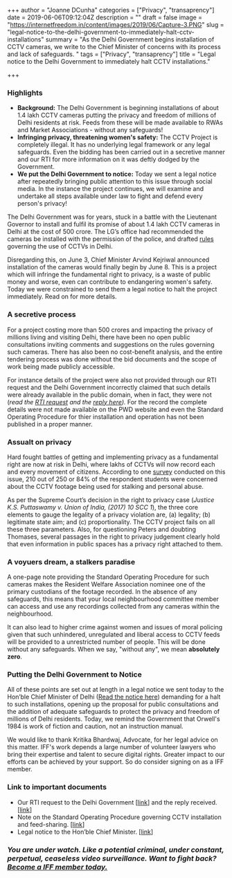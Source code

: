 +++
author = "Joanne DCunha"
categories = ["Privacy", "transaprency"]
date = 2019-06-06T09:12:04Z
description = ""
draft = false
image = "https://internetfreedom.in/content/images/2019/06/Capture-3.PNG"
slug = "legal-notice-to-the-delhi-government-to-immediately-halt-cctv-installations"
summary = "As the Delhi Government begins installation of CCTV cameras, we write to the Chief Minister of concerns with its process and lack of safeguards. "
tags = ["Privacy", "transaprency"]
title = "Legal notice to the Delhi Government to immediately halt CCTV installations."

+++


### Highlights

* **Background:** The Delhi Government is beginning installations of about 1.4 lakh CCTV cameras putting the privacy and freedom of millions of Delhi residents at risk. Feeds from these will be made available to RWAs and Market Associations - without any safeguards!
* **Infringing privacy, threatening women's safety:** The CCTV Project is completely illegal. It has no underlying legal framework or any legal safeguards. Even the  bidding has been carried out in a secretive manner and our RTI for more information on it was deftly dodged by the Government.
* **We put the Delhi Government to notice:** Today we sent a legal notice after repeatedly bringing public attention to this issue through social media. In the instance the project continues, we will examine and undertake all steps available under law to fight and defend every person's privacy!

The Delhi Government was for years, stuck in a battle with the Lieutenant Governor to install and fulfil its promise of about 1.4 lakh CCTV cameras in Delhi at the cost of 500 crore. The LG’s office had recommended the cameras be installed with the permission of the police, and drafted [rules](http://dceast.delhigovt.nic.in/wps/wcm/connect/b4db69004622dcdbb778b7c8da9eb17e/CCTV.pdf?MOD=AJPERES&lmod=1855201116&CACHEID=b4db69004622dcdbb778b7c8da9eb17e) governing the use of CCTVs in Delhi.

Disregarding this, on June 3, Chief Minister Arvind Kejriwal announced installation of the cameras would finally begin by June 8. This is a project which will infringe the fundamental right to privacy, is a waste of public money and worse, even can contribute to endangering women's safety. Today we were constrained to send them a legal notice to halt the project immediately. Read on for more details.

### A secretive process

For a project costing more than 500 crores and impacting the privacy of millions living and visiting Delhi, there have been no open public consultations inviting comments and suggestions on the rules governing such cameras. There has also been no cost-benefit analysis, and the entire tendering process was done without the bid documents and the scope of work being made publicly accessible.

For instance details of the project were also not provided through our RTI request and the Delhi Government incorrectly claimed that such details were already available in the public domain, when in fact, they were not (_read the [RTI request](https://drive.google.com/file/d/1jwWPi8gApRwwmiB3mmnSqNndqVvajK0E/view?usp=sharing) and the [reply here](https://drive.google.com/file/d/1l0k0J2i2kJM9f7M2EHvu7aGTmfndvMtI/view?usp=sharing))._ For the record the complete details were not made available on the PWD website and even the Standard Operating Procedure for thier installation and operation has not been published in a proper manner.

### Assualt on privacy

Hard fought battles of getting and implementing privacy as a fundamental right are now at risk in Delhi, where lakhs of CCTVs will now record each and every movement of citizens. According to one [survey](http://www.iosrjournals.org/iosr-jhss/papers/Vol.%2023%20Issue12/Version-2/B2312020408.pdf) conducted on this issue, 210 out of 250 or 84% of the respondent students were concerned about the CCTV footage being used for stalking and personal abuse.

As per the Supreme Court’s decision in the right to privacy case (_Justice K.S. Puttaswamy v. Union of India, (2017) 10 SCC 1_), the three core elements to gauge the legality of a privacy violation are, (a) legality; (b) legitimate state aim; and (c) proportionality. The CCTV project fails on all these three parameters. Also, for questioning Peters and doubting Thomases, several passages in the right to privacy judgement clearly hold that even information in public spaces has a privacy right attached to them.

### A voyuers dream, a stalkers paradise

A one-page note providing the Standard Operating Procedure for such cameras makes the Resident Welfare Association nominee one of the primary custodians of the footage recorded. In the absence of any safeguards, this means that your local neighbourhood committee member can access and use any recordings collected from any cameras within the neighbourhood.

It can also lead to higher crime against women and issues of moral policing given that such unhindered, unregulated and liberal access to CCTV feeds will be provided to a unrestricted number of people. This will be done without any safeguards. When we say, "without any", we mean **absolutely zero**.

### Putting the Delhi Government to Notice

All of these points are set out at length in a legal notice we sent today to the Hon’ble Chief Minister of Delhi ([Read the notice here](https://drive.google.com/file/d/1tW6CsHuIWQN7K-MLgjmlij8o-T-rSRgf/view?usp=sharing)) demanding for a halt to such installations, opening up the proposal for public consultations and the addition of adequate safeguards to protect the privacy and freedom of millions of Delhi residents. Today, we remind the Government that Orwell's 1984 is work of fiction and caution, not an instruction manual.

We would like to thank Kritika Bhardwaj, Advocate, for her legal advice on this matter. IFF's work depends a large number of volunteer lawyers who bring their expertise and talent to secure digital rights. Greater impact to our efforts can be achieved by your support. So do consider signing on as a IFF member.

### **Link to important documents**

* Our RTI request to the Delhi Government [[link](https://drive.google.com/file/d/1jwWPi8gApRwwmiB3mmnSqNndqVvajK0E/view?usp=sharing)] and the reply received. [[link](https://drive.google.com/file/d/1l0k0J2i2kJM9f7M2EHvu7aGTmfndvMtI/view?usp=sharing)]
* Note on the Standard Operating Procedure governing CCTV installation and feed-sharing. [[link](https://drive.google.com/open?id=1WUSc9pzdfIDUMZ0_hY3hmFGLdHthEf-S)]
* Legal notice to the Hon’ble Chief Minister. [[link](https://drive.google.com/file/d/1tW6CsHuIWQN7K-MLgjmlij8o-T-rSRgf/view?usp=sharing)]

### _You are under watch. Like a potential criminal, under constant, perpetual, ceaseless video surveillance. Want to fight back?_ [_Become a IFF member today._](https://internetfreedom.in/donate/)

